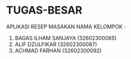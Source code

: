 # TUGAS-BESAR
APLIKASI RESEP MASAKAN
NAMA KELOMPOK :
1. BAGAS ILHAM SANJAYA (32602300085)
2. ALIF DZULFIKAR (32602300087)
3. ACHMAD FARHAN (32602300092)

